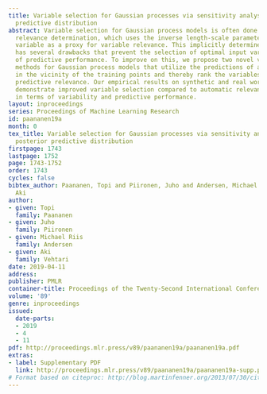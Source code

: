 ```yaml
---
title: Variable selection for Gaussian processes via sensitivity analysis of the posterior
  predictive distribution
abstract: Variable selection for Gaussian process models is often done using automatic
  relevance determination, which uses the inverse length-scale parameter of each input
  variable as a proxy for variable relevance. This implicitly determined relevance
  has several drawbacks that prevent the selection of optimal input variables in terms
  of predictive performance. To improve on this, we propose two novel variable selection
  methods for Gaussian process models that utilize the predictions of a full model
  in the vicinity of the training points and thereby rank the variables based on their
  predictive relevance. Our empirical results on synthetic and real world data sets
  demonstrate improved variable selection compared to automatic relevance determination
  in terms of variability and predictive performance.
layout: inproceedings
series: Proceedings of Machine Learning Research
id: paananen19a
month: 0
tex_title: Variable selection for Gaussian processes via sensitivity analysis of the
  posterior predictive distribution
firstpage: 1743
lastpage: 1752
page: 1743-1752
order: 1743
cycles: false
bibtex_author: Paananen, Topi and Piironen, Juho and Andersen, Michael Riis and Vehtari,
  Aki
author:
- given: Topi
  family: Paananen
- given: Juho
  family: Piironen
- given: Michael Riis
  family: Andersen
- given: Aki
  family: Vehtari
date: 2019-04-11
address: 
publisher: PMLR
container-title: Proceedings of the Twenty-Second International Conference on Artificial Intelligence and Statistics
volume: '89'
genre: inproceedings
issued:
  date-parts:
  - 2019
  - 4
  - 11
pdf: http://proceedings.mlr.press/v89/paananen19a/paananen19a.pdf
extras:
- label: Supplementary PDF
  link: http://proceedings.mlr.press/v89/paananen19a/paananen19a-supp.pdf
# Format based on citeproc: http://blog.martinfenner.org/2013/07/30/citeproc-yaml-for-bibliographies/
---
```

